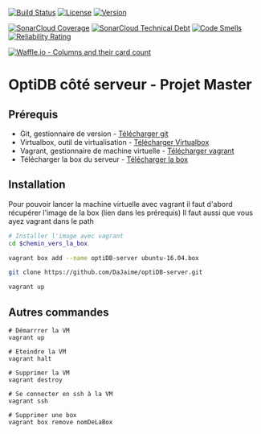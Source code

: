 [![Build Status](https://img.shields.io/travis/DaJaime/optiDB-server/master.svg?style=flat-square)](https://travis-ci.com/DaJaime/optiDB-server)
[![License](https://img.shields.io/github/license/DaJaime/optiDB-server.svg?style=flat-square)](LICENSE)
[![Version](https://img.shields.io/github/tag/DaJaime/optiDB-server.svg?label=version&style=flat-square)](build.gradle)

[![SonarCloud Coverage](https://sonarcloud.io/api/project_badges/measure?project=optidb.server%3Aoptidb-server&metric=coverage)](https://sonarcloud.io/dashboard?id=optidb.server%3Aoptidb-server)
[![SonarCloud Technical Debt](https://sonarcloud.io/api/project_badges/measure?project=optidb.server%3Aoptidb-server&metric=sqale_index)](https://sonarcloud.io/dashboard?id=optidb.server%3Aoptidb-server)
[![Code Smells](https://sonarcloud.io/api/project_badges/measure?project=optidb.server%3Aoptidb-server&metric=code_smells)](https://sonarcloud.io/dashboard?id=optidb.server%3Aoptidb-server)
[![Reliability Rating](https://sonarcloud.io/api/project_badges/measure?project=optidb.server%3Aoptidb-server&metric=reliability_rating)](https://sonarcloud.io/dashboard?id=optidb.server%3Aoptidb-server)

[![Waffle.io - Columns and their card count](https://badge.waffle.io/DaJaime/optiDB-server.svg?columns=all)](https://waffle.io/DaJaime/optiDB-server)


# OptiDB côté serveur - Projet Master

## Prérequis
* Git, gestionnaire de version - [Télécharger git](https://git-scm.com/downloads)
* Virtualbox, outil de virtualisation - [Télécharger Virtualbox](https://www.virtualbox.org/wiki/Downloads)
* Vagrant, gestionnaire de machine virtuelle - [Télécharger vagrant](https://www.vagrantup.com/downloads.html)
* Télécharger la box du serveur - [Télécharger la box](https://github.com/jose-lpa/packer-ubuntu_lts/releases/download/v3.1/ubuntu-16.04.box)

## Installation

Pour pouvoir lancer la machine virtuelle avec vagrant il faut d'abord récupérer l'image de la box (lien dans les prérequis)
Il faut aussi que vous ayez vagrant dans le path

```bash
# Installer l'image avec vagrant
cd $chemin_vers_la_box

vagrant box add --name optiDB-server ubuntu-16.04.box

git clone https://github.com/DaJaime/optiDB-server.git

vagrant up
```

## Autres commandes

```
# Démarrrer la VM
vagrant up

# Eteindre la VM
vagrant halt

# Supprimer la VM
vagrant destroy

# Se connecter en ssh à la VM
vagrant ssh

# Supprimer une box
vagrant box remove nomDeLaBox

```
